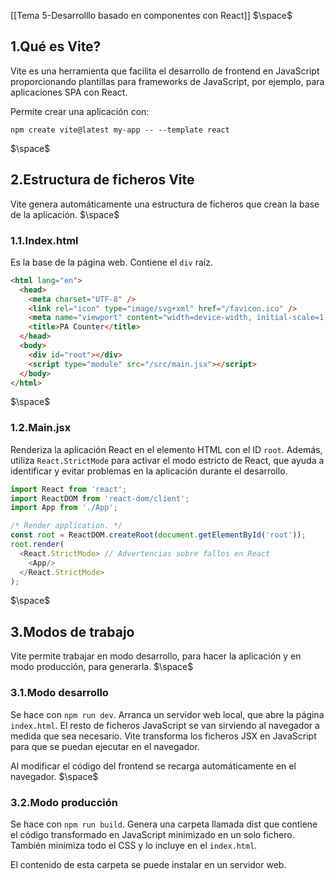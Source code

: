 [[Tema 5-Desarrolllo basado en componentes con React]]
$\space$
## 1.Qué es Vite?
Vite es una herramienta que facilita el desarrollo de frontend en JavaScript proporcionando plantillas para frameworks de JavaScript, por ejemplo, para aplicaciones SPA con React.

Permite crear una aplicación con:

```
npm create vite@latest my-app -- --template react
```
$\space$
## 2.Estructura de ficheros Vite
Vite genera automáticamente una estructura de ficheros que crean la base de la aplicación.
$\space$
### 1.1.Index.html
Es la base de la página web. Contiene el `div` raíz.

```html
<html lang="en">
  <head>
    <meta charset="UTF-8" />
    <link rel="icon" type="image/svg+xml" href="/favicon.ico" />
    <meta name="viewport" content="width=device-width, initial-scale=1.0" />
    <title>PA Counter</title>
  </head>
  <body>
    <div id="root"></div>
    <script type="module" src="/src/main.jsx"></script>
  </body>
</html>
```
$\space$
### 1.2.Main.jsx
Renderiza la aplicación React en el elemento HTML con el ID `root`. Además, utiliza `React.StrictMode` para activar el modo estricto de React, que ayuda a identificar y evitar problemas en la aplicación durante el desarrollo.

```javascript
import React from 'react';
import ReactDOM from 'react-dom/client';
import App from './App';

/* Render application. */
const root = ReactDOM.createRoot(document.getElementById('root'));
root.render(
  <React.StrictMode> // Advertencias sobre fallos en React
    <App/>
  </React.StrictMode>
);
```
$\space$
## 3.Modos de trabajo
Vite permite trabajar en modo desarrollo, para hacer la aplicación y en modo producción, para generarla.
$\space$
### 3.1.Modo desarrollo
Se hace con `npm run dev`. Arranca un servidor web local, que abre la página `index.html`. El resto de ficheros JavaScript se van sirviendo al navegador a medida que sea necesario. Vite transforma los ficheros JSX en JavaScript para que se puedan ejecutar en el navegador.

Al modificar el código del frontend se recarga automáticamente en el navegador. 
$\space$
### 3.2.Modo producción
Se hace con `npm run build`. Genera una carpeta llamada dist que contiene el código transformado en JavaScript minimizado en un solo fichero. También minimiza todo el CSS y lo incluye en el `index.html`. 

El contenido de esta carpeta se puede instalar en un servidor web.




